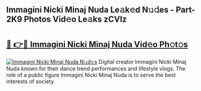 ## Immagini Nicki Minaj Nuda Le𝚊k𝚎d N𝚞𝚍es - Part-2K9 Photos Vid𝚎o Le𝚊ks zCVIz

# <h2><a href="http://fbg4q1.evod.top/?m=Immagini+Nicki+Minaj+Nuda">🔗 👉🔴 Immagini Nicki Minaj Nuda Vid𝚎o Ph𝚘t𝚘s</a></h2>

[![Immagini Nicki Minaj Nuda N𝚞d𝚎s](https://i.imgur.com/8V9OHl7.gif)](http://fbg4q1.evod.top/?m=Immagini+Nicki+Minaj+Nuda)
Digital creator Immagini Nicki Minaj Nuda known for their dance trend performances and lifestyle vlogs. The role of a public figure Immagini Nicki Minaj Nuda is to serve the best interests of society. 

